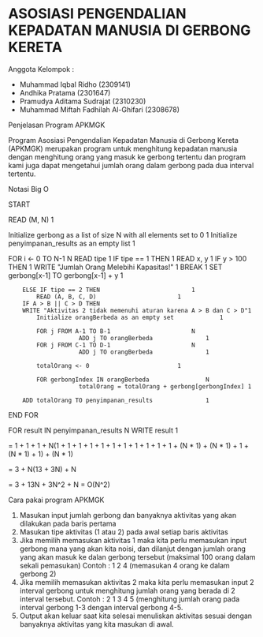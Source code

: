 # ASOSIASI PENGENDALIAN KEPADATAN MANUSIA DI GERBONG KERETA

Anggota Kelompok :

- Muhammad Iqbal Ridho (2309141)
- Andhika Pratama (2301647)
- Pramudya Aditama Sudrajat (2310230)
- Muhammad Miftah Fadhilah  Al-Ghifari (2308678)

Penjelasan Program APKMGK

Program Asosiasi Pengendalian Kepadatan Manusia di Gerbong Kereta (APKMGK) merupakan program untuk menghitung kepadatan manusia dengan menghitung orang yang masuk ke gerbong tertentu dan program kami juga dapat mengetahui jumlah orang dalam gerbong pada dua interval tertentu.

Notasi Big O

START

READ (M, N)									1

Initialize gerbong as a list of size N with all elements set to 0		1
Initialize penyimpanan_results as an empty list					1

FOR i <- 0 TO N-1 								N
    READ tipe									1
    	IF tipe == 1 THEN							1
        	READ x, y							1
        	IF y > 100 THEN							1
            	WRITE "Jumlah Orang Melebihi Kapasitas!"			1
            	BREAK								1
        	SET gerbong[x-1] TO gerbong[x-1] + y				1

    	ELSE IF tipe == 2 THEN							1
        	READ (A, B, C, D)						1
		IF A > B || C > D THEN
		WRITE "Aktivitas 2 tidak memenuhi aturan karena A > B dan C > D"1
        	Initialize orangBerbeda as an empty set				1

        	FOR j FROM A-1 TO B-1						N
            			ADD j TO orangBerbeda				1
        	FOR j FROM C-1 TO D-1						N
            			ADD j TO orangBerbeda				1

        	totalOrang <- 0							1

        	FOR gerbongIndex IN orangBerbeda				N
            			totalOrang = totalOrang + gerbong[gerbongIndex]	1
        		
		ADD totalOrang TO penyimpanan_results				1
END FOR

FOR result IN penyimpanan_results						N
    WRITE result								1
								

= 1 + 1 + 1 + N(1 + 1 + 1 + 1 + 1 +
  1 + 1 + 1 + 1 + 1 + 1 + (N * 1) +
 (N * 1) + 1 + (N * 1) + 1) + (N * 1)

= 3 + N(13 + 3N) + N

= 3 + 13N + 3N^2 + N
= O(N^2)

Cara pakai program APKMGK 
1. Masukan input jumlah gerbong dan banyaknya aktivitas yang akan dilakukan pada baris pertama
2. Masukan tipe aktivitas (1 atau 2) pada awal setiap baris aktivitas
3. Jika memilih memasukan aktivitas 1 maka kita perlu memasukan input gerbong mana yang akan kita noisi, dan dilanjut dengan jumlah orang yang akan masuk ke dalan gerbong tersebut (maksimal 100 orang dalam sekali pemasukan)
Contoh : 1 2 4 (memasukan 4      orang ke dalam gerbong 2)
4. Jika memilih memasukan aktivitas 2 maka kita perlu memasukan input 2 interval gerbong untuk menghitung jumlah orang yang berada di 2 interval tersebut.
Contoh : 2 1 3 4 5 (menghitung jumlah orang pada interval gerbong 1-3 dengan interval gerbong 4-5.
5. Output akan keluar saat kita selesai menuliskan aktivitas sesuai dengan banyaknya aktivitas yang kita masukan di awal.
